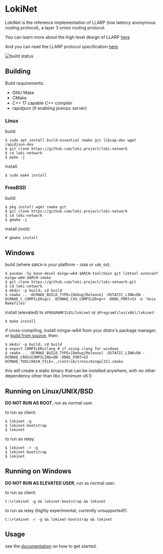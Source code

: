 # LokiNet

LokiNet is the reference implementation of LLARP (low latency anonymous routing protocol), a layer 3 onion routing protocol.

You can learn more about the high level design of LLARP [here](docs/high-level.txt)

And you can read the LLARP protocol specification [here](docs/proto_v0.txt)

![build status](https://gitlab.com/lokiproject/loki-network/badges/master/pipeline.svg "build status")

## Building

Build requirements:

* GNU Make
* CMake
* C++ 17 capable C++ compiler
* rapidjson (if enabling jsonrpc server)

### Linux

build:

    $ sudo apt install build-essential cmake git libcap-dev wget rapidjson-dev
    $ git clone https://github.com/loki-project/loki-network
    $ cd loki-network
    $ make -j

install:
    
    $ sudo make install


### FreeBSD

build: 

    $ pkg install wget cmake git
    $ git clone https://github.com/loki-project/loki-network
    $ cd loki-network
    $ gmake -j
    
install (root):
    
    # gmake install 

## Windows

build (where `$ARCH` is your platform - `i686` or `x86_64`):

    $ pacman -Sy base-devel mingw-w64-$ARCH-toolchain git libtool autoconf mingw-w64-$ARCH-cmake
    $ git clone https://github.com/loki-project/loki-network.git
    $ cd loki-network
    $ mkdir -p build; cd build
    $ cmake .. -DCMAKE_BUILD_TYPE=[Debug|Release] -DSTATIC_LINK=ON -DCMAKE_C_COMPILER=gcc -DCMAKE_CXX_COMPILER=g++ -DDNS_PORT=53 -G 'Unix Makefiles'

install (elevated) to `$PROGRAMFILES/lokinet` or `$ProgramFiles(x86)/lokinet`:
    
    $ make install

if cross-compiling, install mingw-w64 from your distro's package manager, or [build from source](https://sourceforge.net/p/mingw-w64/wiki2/Cross%20Win32%20and%20Win64%20compiler/), then: 

    $ mkdir -p build; cd build
    $ export COMPILER=clang # if using clang for windows
    $ cmake .. -DCMAKE_BUILD_TYPE=[Debug|Release] -DSTATIC_LINK=ON -DCMAKE_CROSSCOMPILING=ON -DDNS_PORT=53 -DCMAKE_TOOLCHAIN_FILE=../contrib/cross/mingw[32].cmake

this will create a static binary that can be installed anywhere, with no other dependency other than libc (minimum v6.1)

## Running on Linux/UNIX/BSD

**DO NOT RUN AS ROOT**, run as normal user.

to run as client:

    $ lokinet -g
    $ lokinet-bootstrap
    $ lokinet

to run as relay:

    $ lokinet -r -g
    $ lokinet-bootstrap
    $ lokinet


## Running on Windows

**DO NOT RUN AS ELEVATED USER**, run as normal user.

to run as client:

    C:\>lokinet -g && lokinet-bootstrap && lokinet

to run as relay (highly experimental, currently unsupported!):

    C:\>lokinet -r -g && lokinet-bootstrap && lokinet 

## Usage

see the [documentation](https://loki-project.github.io/loki-docs/Lokinet/LokinetOverview/) on how to get started.

